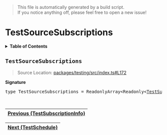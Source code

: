 > This file is automatically generated by a build script.<br>If you notice anything off, please feel free to open a new issue!

# TestSourceSubscriptions

<details><summary><b>Table of Contents</b></summary><br>

1. [<code>TestSourceSubscriptions</code>](#TestSourceSubscriptions)</details>

## <a name="TestSourceSubscriptions"></a><code>TestSourceSubscriptions</code>

> Source Location: [packages\/testing\/src\/index.ts#L172](..\/..\/packages\/testing\/src\/index.ts#L172)

<b>Signature</b>

<pre>type TestSourceSubscriptions = ReadonlyArray&lt;Readonly&lt;<a href="03-TestSubscriptionInfo.md#TestSubscriptionInfo-Interface">TestSubscriptionInfo</a>&gt;&gt;</pre><br>

| [Previous \(TestSubscriptionInfo\)](03-TestSubscriptionInfo.md#readme) |
| --- |

<div align="right">

| [Next \(TestSchedule\)](05-TestSchedule.md#readme) |
| --- |
</div>
